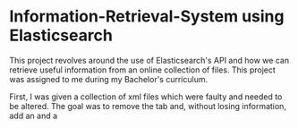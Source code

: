 # Information-Retrieval-System using Elasticsearch

This project revolves around the use of Elasticsearch's API and how we can retrieve useful information from an online collection of files.
This project was assigned to me during my Bachelor's curriculum. 

First, I was given a collection of xml files which were faulty and needed to be altered. The goal was to remove the <text> tab and, without losing information, add an <objective> and a <title> tab. In order to complete that task I created the programm fix_xml.py. 
  
Then, in order to add the collection on the Elasicsearch online tool, I needed to convert the xml files into json files. In order to complete that task I created the programm convert.py. 

After creating a custom index (Elasticsearch_Analyzer.json), I uploaded the collection on Elasticsearch. In order to complete that task I created the programm createcollection.py. 

Finally, I was given a text file (testingQueries) with 10 questions to test out my collection. In order to use the text file, I created the programm query.py which asks the user which question he wants to choose and how many results he wants to receive. After the user has given his input, the programm creates/alters the file Elasticsearch_Query.json, asks the collection the question and writes down the results in the file Results.txt.  
